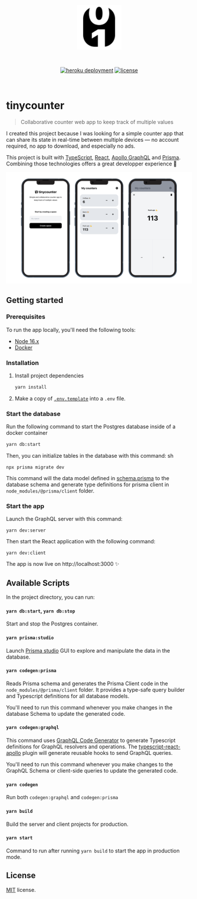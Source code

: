 <br/>
<p align="center">
  <a href="https://tinycounter.herokuapp.com/" target="_blank" rel="noopener noreferrer">
    <img width="120" src="./src/assets/logo.svg" alt="tinycounter logo">
  </a>
</p>
<br/>
<p align="center">
  <a href="https://tinycounter.herokuapp.com/"><img src="https://pyheroku-badge.herokuapp.com/?app=tinycounter" alt="heroku deployment"></a>
  <a href="./LICENSE"><img src="https://img.shields.io/badge/License-MIT-yellow.svg" alt="license"></a>
</p>
<br/>

# tinycounter

> Collaborative counter web app to keep track of multiple values

I created this project because I was looking for a simple counter app that can share its state in real-time between multiple devices — no account required, no app to download, and especially no ads.

This project is built with [TypeScript](https://www.typescriptlang.org/), [React](https://reactjs.org/), [Apollo GraphQL](https://www.apollographql.com/) and [Prisma](https://www.prisma.io/). Combining those technologies offers a great developper experience 🚀

![Demo](./screenshot.png)

## Getting started

### Prerequisites

To run the app locally, you'll need the following tools:

- [Node 16.x](https://nodejs.org/en/)
- [Docker](https://docs.docker.com/get-docker/)

### Installation

1. Install project dependencies
   ```sh
   yarn install
   ```
2. Make a copy of [`.env.template`](./.env.template) into a `.env` file.

### Start the database

Run the following command to start the Postgres database inside of a docker container

```sh
yarn db:start
```

Then, you can initialize tables in the database with this command:
sh

```
npx prisma migrate dev
```

This command will the data model defined in [schema.prisma](./prisma/schema.prisma) to the database schema and generate type definitions for prisma client in `node_modules/@prisma/client` folder.

### Start the app

Launch the GraphQL server with this command:

```
yarn dev:server
```

Then start the React application with the following command:

```
yarn dev:client
```

The app is now live on http://localhost:3000 ✨

## Available Scripts

In the project directory, you can run:

#### `yarn db:start`, `yarn db:stop`

Start and stop the Postgres container.

#### `yarn prisma:studio`

Launch [Prisma studio](https://www.prisma.io/studio) GUI to explore and manipulate the data in the database.

#### `yarn codegen:prisma`

Reads Prisma schema and generates the Prisma Client code in the `node_modules/@prisma/client` folder. It provides a type-safe query builder and Typescript definitions for all database models.

You'll need to run this command whenever you make changes in the database Schema to update the generated code.

#### `yarn codegen:graphql`

This command uses [GraphQL Code Generator](https://www.graphql-code-generator.com/) to generate Typescript definitions for GraphQL resolvers and operations. The [typescript-react-apollo](https://www.graphql-code-generator.com/plugins/typescript-react-apollo) plugin will generate reusable hooks to send GraphQL queries.

You'll need to run this command whenever you make changes to the GraphQL Schema or client-side queries to update the generated code.

#### `yarn codegen`

Run both `codegen:graphql` and `codegen:prisma`

#### `yarn build`

Build the server and client projects for production.

#### `yarn start`

Command to run after running `yarn build` to start the app in production mode.

## License

[MIT](LICENSE) license.
